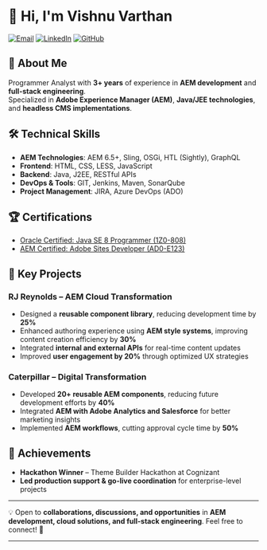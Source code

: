 
# 👋 Hi, I'm Vishnu Varthan

[![Email](https://img.shields.io/badge/Email-vishnuvartan88707%40gmail.com-red)](mailto:vishnuvartan88707@gmail.com)
[![LinkedIn](https://img.shields.io/badge/LinkedIn-Connect-blue)](https://www.linkedin.com/in/vishnu-varthan-s-a686a91b3/)
[![GitHub](https://img.shields.io/badge/GitHub-Follow-black)](https://github.com/V-ishnuvarthan)

## 🚀 About Me  
Programmer Analyst with **3+ years** of experience in **AEM development** and **full-stack engineering**.  
Specialized in **Adobe Experience Manager (AEM)**, **Java/JEE technologies**, and **headless CMS implementations**.  

## 🛠️ Technical Skills  
- **AEM Technologies**: AEM 6.5+, Sling, OSGi, HTL (Sightly), GraphQL  
- **Frontend**: HTML, CSS, LESS, JavaScript  
- **Backend**: Java, J2EE, RESTful APIs  
- **DevOps & Tools**: GIT, Jenkins, Maven, SonarQube  
- **Project Management**: JIRA, Azure DevOps (ADO)  

## 🏆 Certifications  
- [Oracle Certified: Java SE 8 Programmer (1Z0-808)](https://catalog-education.oracle.com/ords/certview/sharebadge?id=906AC254E1793345B6B741F1B095DB6A3C0F7FDCAE9C4FD7C9F3A9BE8AC292AC)
- [AEM Certified: Adobe Sites Developer (AD0-E123)](https://www.credly.com/badges/4f3ba0e0-9374-4261-8a89-394be0812136/linked_in)  

## 🚀 Key Projects  

### RJ Reynolds – AEM Cloud Transformation  
- Designed a **reusable component library**, reducing development time by **25%**  
- Enhanced authoring experience using **AEM style systems**, improving content creation efficiency by **30%**  
- Integrated **internal and external APIs** for real-time content updates  
- Improved **user engagement by 20%** through optimized UX strategies  

### Caterpillar – Digital Transformation  
- Developed **20+ reusable AEM components**, reducing future development efforts by **40%**  
- Integrated **AEM with Adobe Analytics and Salesforce** for better marketing insights  
- Implemented **AEM workflows**, cutting approval cycle time by **50%**  

## 🌟 Achievements  
- **Hackathon Winner** – Theme Builder Hackathon at Cognizant  
- **Led production support & go-live coordination** for enterprise-level projects  

---

💡 Open to **collaborations, discussions, and opportunities** in **AEM development, cloud solutions, and full-stack engineering**. Feel free to connect! 🚀  

---
